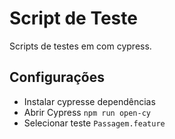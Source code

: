 ﻿
# Script de Teste

Scripts de testes em com cypress.

## Configurações

* Instalar cypresse dependências
* Abrir Cypress `npm run open-cy`
* Selecionar teste `Passagem.feature`

